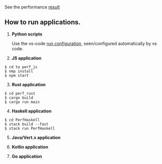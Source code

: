 
See the performance [result](./results.md)

## How to run applications.


1. __Python scripts__

    Use the vs-code [run configuration](perf_python/.vscode/launch.json), seen/configured automatically by vs code.

2. __JS application__

  ```shell
  $ cd to perf_js
  $ nmp install
  $ npm start
  ```

3. __Rust application__

  ```shell
  $ cd perf_rust
  $ cargo build
  $ cargo run main
  ```

4. __Haskell application__

  ```shell
  $ cd PerfHaskell
  $ stack build --fast
  $ stack run PerfHaskell
  ```

5. __Java/Vert.x application__

6. __Kotlin application__

7. __Go application__









